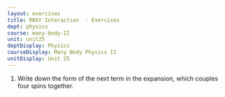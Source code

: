 ```yaml
---
layout: exercises
title: RKKY Interaction  - Exercises
dept: physics
course: many-body-II
unit: unit25
deptDisplay: Physics
courseDisplay: Many Body Physics II
unitDisplay: Unit 25
---
```

<ol>
<li> <div class="exercise">  Write down the form of the next term in the expansion, which couples four spins together. 
</div> </li></ol>

